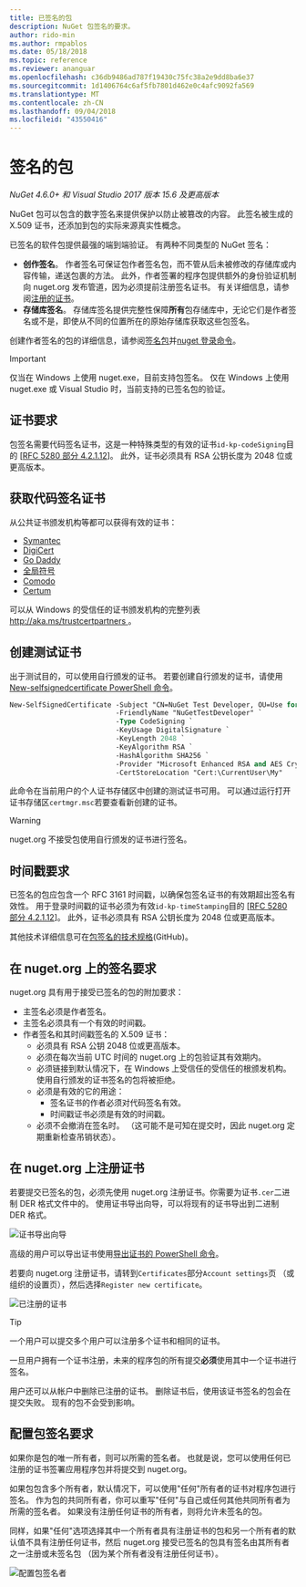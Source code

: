 ```yaml
---
title: 已签名的包
description: NuGet 包签名的要求。
author: rido-min
ms.author: rmpablos
ms.date: 05/18/2018
ms.topic: reference
ms.reviewer: ananguar
ms.openlocfilehash: c36db9486ad787f19430c75fc38a2e9dd8ba6e37
ms.sourcegitcommit: 1d1406764c6af5fb7801d462e0c4afc9092fa569
ms.translationtype: MT
ms.contentlocale: zh-CN
ms.lasthandoff: 09/04/2018
ms.locfileid: "43550416"
---
```

# <a name="signed-packages"></a>签名的包

*NuGet 4.6.0+ 和 Visual Studio 2017 版本 15.6 及更高版本*

NuGet 包可以包含的数字签名来提供保护以防止被篡改的内容。 此签名被生成的 X.509 证书，还添加到包的实际来源真实性概念。

已签名的软件包提供最强的端到端验证。 有两种不同类型的 NuGet 签名：
- **创作签名**。 作者签名可保证包作者签名包，而不管从后未被修改的存储库或内容传输，递送包裹的方法。 此外，作者签署的程序包提供额外的身份验证机制向 nuget.org 发布管道，因为必须提前注册签名证书。 有关详细信息，请参阅[注册的证书](#register-certificate-on-nugetorg)。
- **存储库签名**。 存储库签名提供完整性保障**所有**包存储库中，无论它们是作者签名或不是，即使从不同的位置所在的原始存储库获取这些包签名。   

创建作者签名的包的详细信息，请参阅[签名包](../create-packages/Sign-a-package.md)并[nuget 登录命令](../tools/cli-ref-sign.md)。

> [!Important]
> 仅当在 Windows 上使用 nuget.exe，目前支持包签名。 仅在 Windows 上使用 nuget.exe 或 Visual Studio 时，当前支持的已签名包的验证。

## <a name="certificate-requirements"></a>证书要求

包签名需要代码签名证书，这是一种特殊类型的有效的证书`id-kp-codeSigning`目的 [[RFC 5280 部分 4.2.1.12](https://tools.ietf.org/html/rfc5280#section-4.2.1.12)]。 此外，证书必须具有 RSA 公钥长度为 2048 位或更高版本。

## <a name="get-a-code-signing-certificate"></a>获取代码签名证书

从公共证书颁发机构等都可以获得有效的证书：

- [Symantec](https://trustcenter.websecurity.symantec.com/process/trust/productOptions?productType=SoftwareValidationClass3)
- [DigiCert](https://www.digicert.com/code-signing/)
- [Go Daddy](https://www.godaddy.com/web-security/code-signing-certificate)
- [全局符号](https://www.globalsign.com/en/code-signing-certificate/)
- [Comodo](https://www.comodo.com/e-commerce/code-signing/code-signing-certificate.php)
- [Certum](https://www.certum.eu/certum/cert,offer_en_open_source_cs.xml) 

可以从 Windows 的受信任的证书颁发机构的完整列表[ http://aka.ms/trustcertpartners ](http://aka.ms/trustcertpartners)。

## <a name="create-a-test-certificate"></a>创建测试证书

出于测试目的，可以使用自行颁发的证书。 若要创建自行颁发的证书，请使用[New-selfsignedcertificate PowerShell 命令](/powershell/module/pkiclient/new-selfsignedcertificate.md)。

```ps
New-SelfSignedCertificate -Subject "CN=NuGet Test Developer, OU=Use for testing purposes ONLY" `
                          -FriendlyName "NuGetTestDeveloper" `
                          -Type CodeSigning `
                          -KeyUsage DigitalSignature `
                          -KeyLength 2048 `
                          -KeyAlgorithm RSA `
                          -HashAlgorithm SHA256 `
                          -Provider "Microsoft Enhanced RSA and AES Cryptographic Provider" `
                          -CertStoreLocation "Cert:\CurrentUser\My" 
```

此命令在当前用户的个人证书存储区中创建的测试证书可用。 可以通过运行打开证书存储区`certmgr.msc`若要查看新创建的证书。

> [!Warning]
> nuget.org 不接受包使用自行颁发的证书进行签名。

## <a name="timestamp-requirements"></a>时间戳要求

已签名的包应包含一个 RFC 3161 时间戳，以确保包签名证书的有效期超出签名有效性。 用于登录时间戳的证书必须为有效`id-kp-timeStamping`目的 [[RFC 5280 部分 4.2.1.12](https://tools.ietf.org/html/rfc5280#section-4.2.1.12)]。 此外，证书必须具有 RSA 公钥长度为 2048 位或更高版本。

其他技术详细信息可在[包签名的技术规格](https://github.com/NuGet/Home/wiki/Package-Signatures-Technical-Details)(GitHub)。

## <a name="signature-requirements-on-nugetorg"></a>在 nuget.org 上的签名要求

nuget.org 具有用于接受已签名的包的附加要求：

- 主签名必须是作者签名。
- 主签名必须具有一个有效的时间戳。
- 作者签名和其时间戳签名的 X.509 证书：
  - 必须具有 RSA 公钥 2048 位或更高版本。
  - 必须在每次当前 UTC 时间的 nuget.org 上的包验证其有效期内。
  - 必须链接到默认情况下，在 Windows 上受信任的受信任的根颁发机构。 使用自行颁发的证书签名的包将被拒绝。
  - 必须是有效的它的用途： 
    - 签名证书的作者必须对代码签名有效。
    - 时间戳证书必须是有效的时间戳。
  - 必须不会撤消在签名时。 （这可能不是可知在提交时，因此 nuget.org 定期重新检查吊销状态）。

## <a name="register-certificate-on-nugetorg"></a>在 nuget.org 上注册证书

若要提交已签名的包，必须先使用 nuget.org 注册证书。你需要为证书`.cer`二进制 DER 格式文件中的。 使用证书导出向导，可以将现有的证书导出到二进制 DER 格式。

![证书导出向导](media/CertificateExportWizard.png)

高级的用户可以导出证书使用[导出证书的 PowerShell 命令](/powershell/module/pkiclient/export-certificate.md)。

若要向 nuget.org 注册证书，请转到`Certificates`部分`Account settings`页 （或组织的设置页），然后选择`Register new certificate`。

![已注册的证书](media/registered-certs.png)

> [!Tip]
> 一个用户可以提交多个用户可以注册多个证书和相同的证书。

一旦用户拥有一个证书注册，未来的程序包的所有提交**必须**使用其中一个证书进行签名。

用户还可以从帐户中删除已注册的证书。 删除证书后，使用该证书签名的包会在提交失败。 现有的包不会受到影响。

## <a name="configure-package-signing-requirements"></a>配置包签名要求

如果你是包的唯一所有者，则可以所需的签名者。 也就是说，您可以使用任何已注册的证书签署应用程序包并将提交到 nuget.org。

如果包包含多个所有者，默认情况下，可以使用"任何"所有者的证书对程序包进行签名。 作为包的共同所有者，你可以重写"任何"与自己或任何其他共同所有者为所需的签名者。 如果没有注册任何证书的所有者，则将允许未签名的包。 

同样，如果"任何"选项选择其中一个所有者具有注册证书的包和另一个所有者的默认值不具有注册任何证书，然后 nuget.org 接受已签名的包具有签名由其所有者之一注册或未签名包 （因为某个所有者没有注册任何证书）。

![配置包签名者](media/configure-package-signers.png)
